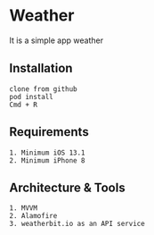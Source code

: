 # Weather
It is a simple app weather 

## Installation
```
clone from github
pod install
Cmd + R
```

## Requirements
```
1. Minimum iOS 13.1
2. Minimum iPhone 8
```

## Architecture & Tools
```
1. MVVM
2. Alamofire
3. weatherbit.io as an API service
```
